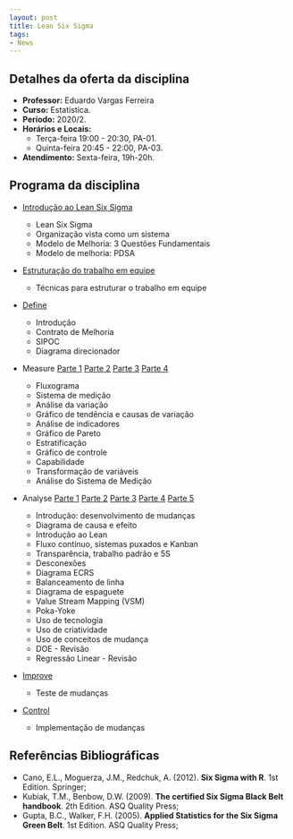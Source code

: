 ```yaml
---
layout: post
title: Lean Six Sigma
tags:
- News
---
```


## Detalhes da oferta da disciplina

  * **Professor:** Eduardo Vargas Ferreira
  * **Curso:** Estatística.
  * **Período:** 2020/2.
  * **Horários e Locais:**
     * Terça-feira 19:00 - 20:30, PA-01.
     * Quinta-feira 20:45 - 22:00, PA-03.
  * **Atendimento:** Sexta-feira, 19h-20h.
  

## Programa da disciplina

   - [Introdução ao Lean Six Sigma](https://gitlab.c3sl.ufpr.br/eferreira/Green_Belt/blob/master/Introducao.pdf)
      * Lean Six Sigma
      * Organização vista como um sistema
      * Modelo de Melhoria: 3 Questões Fundamentais
      * Modelo de melhoria: PDSA

  - [Estruturação do trabalho em equipe](https://gitlab.c3sl.ufpr.br/eferreira/Green_Belt/blob/master/Trabalho_em_equipe.pdf)
      * Técnicas para estruturar o trabalho em equipe

  - [Define](https://gitlab.c3sl.ufpr.br/eferreira/Green_Belt/blob/master/Define.pdf)
      * Introdução
      * Contrato de Melhoria
      * SIPOC
      * Diagrama direcionador

  - Measure [Parte 1](https://gitlab.c3sl.ufpr.br/eferreira/Green_Belt/blob/master/measure.pdf) [Parte 2](https://gitlab.c3sl.ufpr.br/eferreira/Green_Belt/blob/master/measure_p2.pdf) [Parte 3](https://gitlab.c3sl.ufpr.br/eferreira/Green_Belt/blob/master/measure_p3.pdf) [Parte 4](https://gitlab.c3sl.ufpr.br/eferreira/Green_Belt/blob/master/measure_p4.pdf)
      * Fluxograma
      * Sistema de medição
      * Análise da variação
      * Gráfico de tendência e causas de variação
      * Análise de indicadores
      * Gráfico de Pareto
      * Estratificação
      * Gráfico de controle
      * Capabilidade
      * Transformação de variáveis
      * Análise do Sistema de Medição

  - Analyse [Parte 1](https://gitlab.c3sl.ufpr.br/eferreira/Green_Belt/blob/master/Analyse.pdf) [Parte 2](https://gitlab.c3sl.ufpr.br/eferreira/Green_Belt/blob/master/Analyse_p2.pdf) [Parte 3](https://gitlab.c3sl.ufpr.br/eferreira/Green_Belt/blob/master/Analyse_p3.pdf) [Parte 4](https://gitlab.c3sl.ufpr.br/eferreira/Green_Belt/blob/master/Analyse_p4.pdf) [Parte 5](https://gitlab.c3sl.ufpr.br/eferreira/Green_Belt/blob/master/Analyse_p5.pdf)
      * Introdução: desenvolvimento de mudanças
      * Diagrama de causa e efeito
      * Introdução ao Lean
      * Fluxo contínuo, sistemas puxados e Kanban
      * Transparência, trabalho padrão e 5S
      * Desconexões
      * Diagrama ECRS
      * Balanceamento de linha
      * Diagrama de espaguete
      * Value Stream Mapping (VSM)
      * Poka-Yoke
      * Uso de tecnologia
      * Uso de criatividade
      * Uso de conceitos de mudança
      * DOE - Revisão
      * Regressão Linear - Revisão

  - [Improve](https://gitlab.c3sl.ufpr.br/eferreira/Green_Belt/blob/master/Improve.pdf)
      * Teste de mudanças

  - [Control](https://gitlab.c3sl.ufpr.br/eferreira/Green_Belt/blob/master/control.pdf)
      * Implementação de mudanças
      
## Referências Bibliográficas

* Cano, E.L., Moguerza, J.M., Redchuk, A. (2012). **Six Sigma with R**. 1st Edition. Springer; 
* Kubiak, T.M., Benbow, D.W. (2009). **The certified Six Sigma Black Belt handbook**. 2th Edition. ASQ Quality Press;
* Gupta, B.C., Walker, F.H. (2005). **Applied Statistics for the Six Sigma Green Belt**. 1st Edition. ASQ Quality Press;



